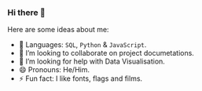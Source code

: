 ### Hi there 👋

Here are some ideas about me:
- 🌱 Languages: `SQL`, `Python` & `JavaScript`.
- 👯 I’m looking to collaborate on project documetations.
- 🤔 I’m looking for help with Data Visualisation.
- 😄 Pronouns: He/Him.
- ⚡ Fun fact: I like fonts, flags and films.

<!--
**subidit/subidit** is a ✨ _special_ ✨ repository because its `README.md` (this file) appears on your GitHub profile.

Here are some ideas to get you started:

- 🔭 I’m currently working on ...
- 🌱 I’m currently learning ...
- 👯 I’m looking to collaborate on ...
- 🤔 I’m looking for help with ...
- 💬 Ask me about ...
- 📫 How to reach me: ...
- 😄 Pronouns: ...
- ⚡ Fun fact: ...

![](https://picsum.photos/1400/400)



<img src="fireworks.svg" align="right" height="250">
-->
